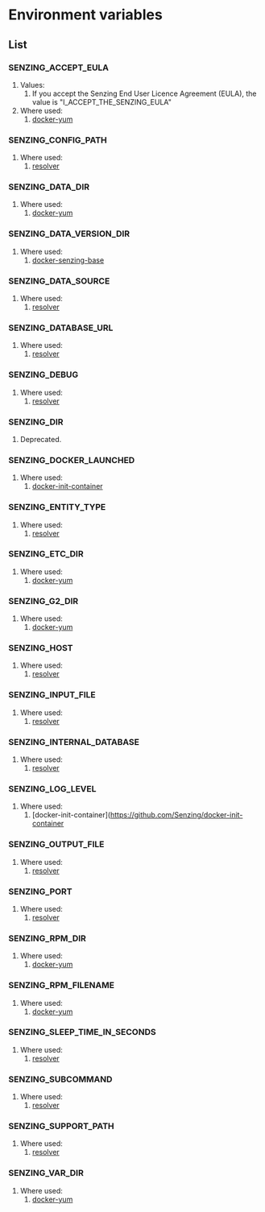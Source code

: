 # Environment variables

## List

### SENZING_ACCEPT_EULA

1. Values:
    1. If you accept the Senzing End User Licence Agreement (EULA),
       the value is "I_ACCEPT_THE_SENZING_EULA"
1. Where used:
    1. [docker-yum](https://github.com/Senzing/docker-yum)

### SENZING_CONFIG_PATH

1. Where used:
    1. [resolver](https://github.com/Senzing/resolver)

### SENZING_DATA_DIR

1. Where used:
    1. [docker-yum](https://github.com/Senzing/docker-yum)

### SENZING_DATA_VERSION_DIR

1. Where used:
    1. [docker-senzing-base](https://github.com/Senzing/docker-senzing-base)

### SENZING_DATA_SOURCE

1. Where used:
    1. [resolver](https://github.com/Senzing/resolver)

### SENZING_DATABASE_URL

1. Where used:
    1. [resolver](https://github.com/Senzing/resolver)

### SENZING_DEBUG

1. Where used:
    1. [resolver](https://github.com/Senzing/resolver)

### SENZING_DIR

1. Deprecated.

### SENZING_DOCKER_LAUNCHED

1. Where used:
    1. [docker-init-container](https://github.com/Senzing/docker-init-container)

### SENZING_ENTITY_TYPE

1. Where used:
    1. [resolver](https://github.com/Senzing/resolver)

### SENZING_ETC_DIR

1. Where used:
    1. [docker-yum](https://github.com/Senzing/docker-yum)

### SENZING_G2_DIR

1. Where used:
    1. [docker-yum](https://github.com/Senzing/docker-yum)

### SENZING_HOST

1. Where used:
    1. [resolver](https://github.com/Senzing/resolver)

### SENZING_INPUT_FILE

1. Where used:
    1. [resolver](https://github.com/Senzing/resolver)

### SENZING_INTERNAL_DATABASE

1. Where used:
    1. [resolver](https://github.com/Senzing/resolver)

### SENZING_LOG_LEVEL

1. Where used:
    1. [docker-init-container](https://github.com/Senzing/docker-init-container

### SENZING_OUTPUT_FILE

1. Where used:
    1. [resolver](https://github.com/Senzing/resolver)

### SENZING_PORT

1. Where used:
    1. [resolver](https://github.com/Senzing/resolver)

### SENZING_RPM_DIR

1. Where used:
    1. [docker-yum](https://github.com/Senzing/docker-yum)

### SENZING_RPM_FILENAME

1. Where used:
    1. [docker-yum](https://github.com/Senzing/docker-yum)

### SENZING_SLEEP_TIME_IN_SECONDS

1. Where used:
    1. [resolver](https://github.com/Senzing/resolver)

### SENZING_SUBCOMMAND

1. Where used:
    1. [resolver](https://github.com/Senzing/resolver)

### SENZING_SUPPORT_PATH

1. Where used:
    1. [resolver](https://github.com/Senzing/resolver)

### SENZING_VAR_DIR

1. Where used:
    1. [docker-yum](https://github.com/Senzing/docker-yum)
